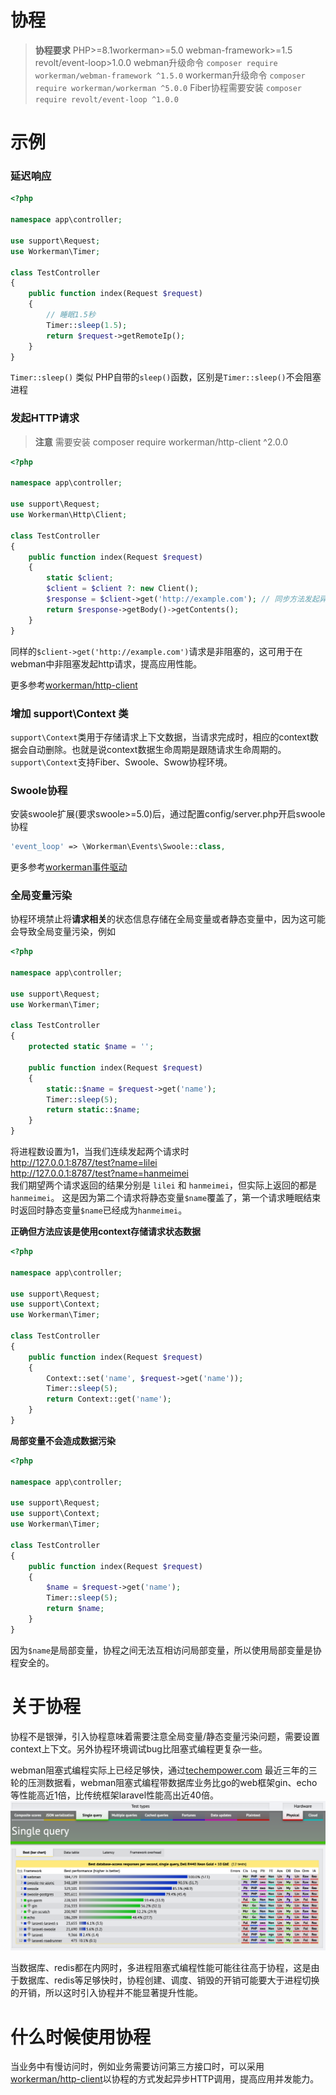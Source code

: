 # 协程

> **协程要求**
> PHP>=8.1workerman>=5.0 webman-framework>=1.5 revolt/event-loop>1.0.0
> webman升级命令 `composer require workerman/webman-framework ^1.5.0`
> workerman升级命令 `composer require workerman/workerman ^5.0.0`
> Fiber协程需要安装 `composer require revolt/event-loop ^1.0.0`

# 示例
### 延迟响应

```php
<?php

namespace app\controller;

use support\Request;
use Workerman\Timer;

class TestController
{
    public function index(Request $request)
    {
        // 睡眠1.5秒
        Timer::sleep(1.5);
        return $request->getRemoteIp();
    }
}
```
`Timer::sleep()` 类似 PHP自带的`sleep()`函数，区别是`Timer::sleep()`不会阻塞进程


### 发起HTTP请求

> **注意**
> 需要安装 composer require workerman/http-client ^2.0.0

```php
<?php

namespace app\controller;

use support\Request;
use Workerman\Http\Client;

class TestController
{
    public function index(Request $request)
    {
        static $client;
        $client = $client ?: new Client();
        $response = $client->get('http://example.com'); // 同步方法发起异步请求
        return $response->getBody()->getContents();
    }
}
```
同样的`$client->get('http://example.com')`请求是非阻塞的，这可用于在webman中非阻塞发起http请求，提高应用性能。

更多参考[workerman/http-client](https://www.workerman.net/doc/workerman/components/workerman-http-client.html)

### 增加 support\Context 类

`support\Context`类用于存储请求上下文数据，当请求完成时，相应的context数据会自动删除。也就是说context数据生命周期是跟随请求生命周期的。`support\Context`支持Fiber、Swoole、Swow协程环境。



### Swoole协程
安装swoole扩展(要求swoole>=5.0)后，通过配置config/server.php开启swoole协程
```php
'event_loop' => \Workerman\Events\Swoole::class,
```

更多参考[workerman事件驱动](https://www.workerman.net/doc/workerman/appendices/event.html)

### 全局变量污染

协程环境禁止将**请求相关**的状态信息存储在全局变量或者静态变量中，因为这可能会导致全局变量污染，例如

```php
<?php

namespace app\controller;

use support\Request;
use Workerman\Timer;

class TestController
{
    protected static $name = '';

    public function index(Request $request)
    {
        static::$name = $request->get('name');
        Timer::sleep(5);
        return static::$name;
    }
}
```

将进程数设置为1，当我们连续发起两个请求时  
http://127.0.0.1:8787/test?name=lilei  
http://127.0.0.1:8787/test?name=hanmeimei  
我们期望两个请求返回的结果分别是 `lilei` 和 `hanmeimei`，但实际上返回的都是`hanmeimei`。
这是因为第二个请求将静态变量`$name`覆盖了，第一个请求睡眠结束时返回时静态变量`$name`已经成为`hanmeimei`。

**正确但方法应该是使用context存储请求状态数据**
```php
<?php

namespace app\controller;

use support\Request;
use support\Context;
use Workerman\Timer;

class TestController
{
    public function index(Request $request)
    {
        Context::set('name', $request->get('name'));
        Timer::sleep(5);
        return Context::get('name');
    }
}
```

**局部变量不会造成数据污染**
```php
<?php

namespace app\controller;

use support\Request;
use support\Context;
use Workerman\Timer;

class TestController
{
    public function index(Request $request)
    {
        $name = $request->get('name');
        Timer::sleep(5);
        return $name;
    }
}
```
因为`$name`是局部变量，协程之间无法互相访问局部变量，所以使用局部变量是协程安全的。

# 关于协程
协程不是银弹，引入协程意味着需要注意全局变量/静态变量污染问题，需要设置context上下文。另外协程环境调试bug比阻塞式编程更复杂一些。

webman阻塞式编程实际上已经足够快，通过[techempower.com](https://www.techempower.com/benchmarks/#section=data-r21&l=zijnjz-6bj&test=db&f=1ekg-cbcw-2t4w-27wr68-pc0-iv9slc-0-1ekgw-39g-kxs00-o0zk-4fu13d-2x8do8-2) 最近三年的三轮的压测数据看，webman阻塞式编程带数据库业务比go的web框架gin、echo等性能高近1倍，比传统框架laravel性能高出近40倍。
![](../../public/assets/img/benchemarks-go-sw.png?)

当数据库、redis都在内网时，多进程阻塞式编程性能可能往往高于协程，这是由于数据库、redis等足够快时，协程创建、调度、销毁的开销可能要大于进程切换的开销，所以这时引入协程并不能显著提升性能。

# 什么时候使用协程
当业务中有慢访问时，例如业务需要访问第三方接口时，可以采用[workerman/http-client](https://www.workerman.net/doc/workerman/components/workerman-http-client.html)以协程的方式发起异步HTTP调用，提高应用并发能力。